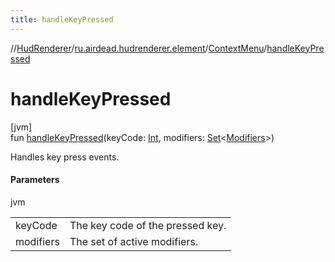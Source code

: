 ```yaml
---
title: handleKeyPressed
---
```

//[HudRenderer](../../../index.html)/[ru.airdead.hudrenderer.element](../index.html)/[ContextMenu](index.html)/[handleKeyPressed](handle-key-pressed.html)



# handleKeyPressed



[jvm]\
fun [handleKeyPressed](handle-key-pressed.html)(keyCode: [Int](https://kotlinlang.org/api/latest/jvm/stdlib/kotlin/-int/index.html), modifiers: [Set](https://kotlinlang.org/api/latest/jvm/stdlib/kotlin.collections/-set/index.html)&lt;[Modifiers](../../ru.airdead.hudrenderer.utility/-modifiers/index.html)&gt;)



Handles key press events.



#### Parameters


jvm

| | |
|---|---|
| keyCode | The key code of the pressed key. |
| modifiers | The set of active modifiers. |





